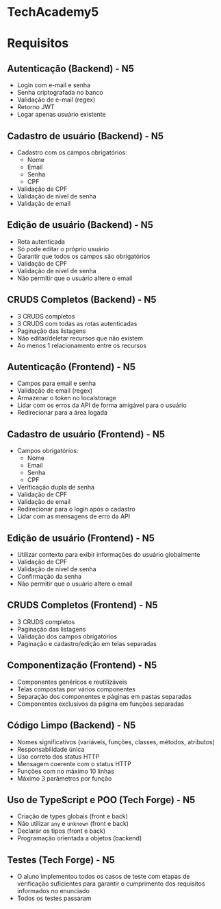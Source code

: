 # TechAcademy5

# Requisitos

## Autenticação (Backend) - N5
- Login com e-mail e senha
- Senha criptografada no banco
- Validação de e-mail (regex)
- Retorno JWT
- Logar apenas usuário existente

## Cadastro de usuário (Backend) - N5
- Cadastro com os campos obrigatórios:
  - Nome
  - Email
  - Senha
  - CPF
- Validação de CPF
- Validação de nível de senha
- Validação de email

## Edição de usuário (Backend) - N5
- Rota autenticada
- Só pode editar o próprio usuário
- Garantir que todos os campos são obrigatórios
- Validação de CPF
- Validação de nível de senha
- Não permitir que o usuário altere o email

## CRUDS Completos (Backend) - N5
- 3 CRUDS completos
- 3 CRUDS com todas as rotas autenticadas
- Paginação das listagens
- Não editar/deletar recursos que não existem
- Ao menos 1 relacionamento entre os recursos

## Autenticação (Frontend) - N5
- Campos para email e senha
- Validação de email (regex)
- Armazenar o token no localstorage
- Lidar com os erros da API de forma amigável para o usuário
- Redirecionar para a área logada

## Cadastro de usuário (Frontend) - N5
- Campos obrigatórios:
  - Nome
  - Email
  - Senha
  - CPF
- Verificação dupla de senha
- Validação de CPF
- Validação de email
- Redirecionar para o login após o cadastro
- Lidar com as mensagens de erro da API

## Edição de usuário (Frontend) - N5
- Utilizar contexto para exibir informações do usuário globalmente
- Validação de CPF
- Validação de nível de senha
- Confirmação da senha
- Não permitir que o usuário altere o email

## CRUDS Completos (Frontend) - N5
- 3 CRUDS completos
- Paginação das listagens
- Validação dos campos obrigatórios
- Paginação e cadastro/edição em telas separadas

## Componentização (Frontend) - N5
- Componentes genéricos e reutilizáveis
- Telas compostas por vários componentes
- Separação dos componentes e páginas em pastas separadas
- Componentes exclusivos da página em funções separadas

## Código Limpo (Backend) - N5
- Nomes significativos (variáveis, funções, classes, métodos, atributos)
- Responsabilidade única
- Uso correto dos status HTTP
- Mensagem coerente com o status HTTP
- Funções com no máximo 10 linhas
- Máximo 3 parâmetros por função

## Uso de TypeScript e POO (Tech Forge) - N5
- Criação de types globais (front e back)
- Não utilizar `any` e `unknown` (front e back)
- Declarar os tipos (front e back)
- Programação orientada a objetos (backend)

## Testes (Tech Forge) - N5
- O aluno implementou todos os casos de teste com etapas de verificação suficientes para garantir o cumprimento dos requisitos informados no enunciado
- Todos os testes passaram
